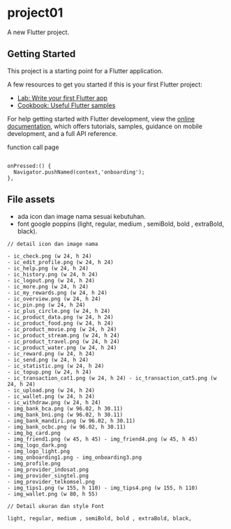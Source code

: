 # project01

A new Flutter project.

## Getting Started

This project is a starting point for a Flutter application.

A few resources to get you started if this is your first Flutter project:

- [Lab: Write your first Flutter app](https://docs.flutter.dev/get-started/codelab)
- [Cookbook: Useful Flutter samples](https://docs.flutter.dev/cookbook)

For help getting started with Flutter development, view the
[online documentation](https://docs.flutter.dev/), which offers tutorials,
samples, guidance on mobile development, and a full API reference.


function call page

```agsl

onPressed:() {
  Navigator.pushNamed(context,'onboarding');
},
```

## File assets 

- ada icon dan image nama sesuai kebutuhan.
- font google poppins (light, regular, medium , semiBold, bold , extraBold, black).

```ags1
// detail icon dan image nama

- ic_check.png (w 24, h 24)
- ic_edit_profile.png (w 24, h 24)
- ic_help.png (w 24, h 24)
- ic_history.png (w 24, h 24)
- ic_logout.png (w 24, h 24)
- ic_more.png (w 24, h 24)
- ic_my_rewards.png (w 24, h 24)
- ic_overview.png (w 24, h 24)
- ic_pin.png (w 24, h 24)
- ic_plus_circle.png (w 24, h 24)
- ic_product_data.png (w 24, h 24)
- ic_product_food.png (w 24, h 24)
- ic_product_movie.png (w 24, h 24)
- ic_product_stream.png (w 24, h 24)
- ic_product_travel.png (w 24, h 24)
- ic_product_water.png (w 24, h 24)
- ic_reward.png (w 24, h 24)
- ic_send.png (w 24, h 24)
- ic_statistic.png (w 24, h 24)
- ic_topup.png (w 24, h 24)
- ic_transaction_cat1.png (w 24, h 24) - ic_transaction_cat5.png (w 24, h 24)
- ic_upload.png (w 24, h 24)
- ic_wallet.png (w 24, h 24)
- ic_withdraw.png (w 24, h 24)
- img_bank_bca.png (w 96.02, h 30.11)
- img_bank_bni.png (w 96.02, h 30.11)
- img_bank_mandiri.png (w 96.02, h 30.11) 
- img_bank_ocbc.png (w 96.02, h 30.11)
- img_bg_card.png
- img_friend1.png (w 45, h 45) - img_friend4.png (w 45, h 45)
- img_logo_dark.png
- img_logo_light.png 
- img_onboarding1.png - img_onboarding3.png
- img_profile.png
- img_provider_indosat.png
- img_provider_singtel.png
- img_provider_telkomsel.png
- img_tips1.png (w 155, h 110) - img_tips4.png (w 155, h 110) 
- img_wallet.png (w 80, h 55)

// Detail ukuran dan style Font

light, regular, medium , semiBold, bold , extraBold, black,


```
